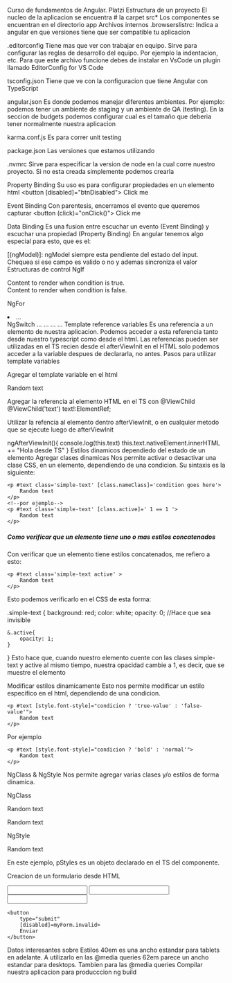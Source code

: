 Curso de fundamentos de Angular. Platzi
Estructura de un proyecto
El nucleo de la aplicacion se encuentra # la carpet src\*
Los componentes se encuentran en el directorio app
Archivos internos
.browserslistrc:
Indica a angular en que versiones tiene que ser compatible tu aplicacion

.editorconfig
Tiene mas que ver con trabajar en equipo.
Sirve para configurar las reglas de desarrollo del equipo.
Por ejemplo la indentacion, etc.
Para que este archivo funcione debes de instalar en VsCode un plugin llamado EditorConfig for VS Code

tsconfig.json
Tiene que ve con la configuracion que tiene Angular con TypeScript

angular.json
Es donde podemos manejar diferentes ambientes.
Por ejemplo: podemos tener un ambiente de staging y un ambiente de QA (testing).
En la seccion de budgets podemos configurar cual es el tamaño que deberia tener normalmente nuestra aplicacion

karma.conf.js
Es para correr unit testing

package.json
Las versiones que estamos utilizando

.nvmrc
Sirve para especificar la version de node en la cual corre nuestro proyecto.
Si no esta creada simplemente podemos crearla

Property Binding
Su uso es para configurar propiedades en un elemento html
<button [disabled]="btnDisabled"> Click me </button>

Event Binding
Con parentesis, encerramos el evento que queremos capturar
<button (click)="onClick()"> Click me </button>

Data Binding
Es una fusion entre escuchar un evento (Event Binding) y escuchar una propiedad (Property Binding)
En angular tenemos algo especial para esto, que es el:

[(ngModel)]: ngModel siempre esta pendiente del estado del input. Chequea si ese campo es valido o no y ademas sincroniza el valor
Estructuras de control
NgIf
<div \*ngIf="condition; else elseBlock">
Content to render when condition is true.
</div>
<ng-template #elseBlock>
Content to render when condition is false.
</ng-template>

NgFor
<li *ngFor="let item of items; index as i; trackBy: trackByFn">...</li>
NgSwitch
<container-element [ngSwitch]="switch_expression">
<!-- the same view can be shown in more than one case -->
<some-element *ngSwitchCase="match_expression_1">...</some-element>
<some-element *ngSwitchCase="match_expression_2">...</some-element>
<some-other-element *ngSwitchCase="match_expression_3">...</some-other-element>
<!--default case when there are no matches -->
<some-element \*ngSwitchDefault>...</some-element>
</container-element>
Template reference variables
Es una referencia a un elemento de nuestra aplicacion. Podemos acceder a esta referencia tanto desde nuestro typescript como desde el html.
Las referencias pueden ser utilizadas en el TS recien desde el afterViewInit
en el HTML solo podemos acceder a la variable despues de declararla, no antes.
Pasos para utilizar template variables

Agregar el template variable en el html
<p #text>
Random text
</p>
Agregar la referencia al elemento HTML en el TS con @ViewChild
@ViewChild('text') text!:ElementRef;

Utilizar la refencia al elemento dentro afterViewInit, o en cualquier metodo que se ejecute luego de afterViewInit

ngAfterViewInit(){
console.log(this.text)
this.text.nativeElement.innerHTML += "Hola desde TS"
}
Estilos dinamicos dependiedo del estado de un elemento
Agregar clases dinamicas
Nos permite activar o desactivar una clase CSS, en un elemento, dependiendo de una condicion.
Su sintaxis es la siguiente:

    <p #text class='simple-text' [class.nameClass]='condition goes here'>
        Random text
    </p>
    <!--por ejemplo-->
    <p #text class='simple-text' [class.active]=' 1 == 1 '>
        Random text
    </p>

<h5>Como verificar que un elemento tiene uno o mas estilos concatenados</h5>
Con verificar que un elemento tiene estilos concatenados, me refiero a esto:

    <p #text class='simple-text active' >
        Random text
    </p>

Esto podemos verificarlo en el CSS de esta forma:

.simple-text {
background: red;
color: white;
opacity: 0; //Hace que sea invisible

    &.active{
        opacity: 1;
    }

}
Esto hace que, cuando nuestro elemento cuente con las clases simple-text y active al mismo tiempo, nuestra opacidad cambie a 1, es decir, que se muestre el elemento

Modificar estilos dinamicamente
Esto nos permite modificar un estilo especifico en el html, dependiendo de una condicion.

    <p #text [style.font-style]="condicion ? 'true-value' : 'false-value'">
        Random text
    </p>

Por ejemplo

    <p #text [style.font-style]="condicion ? 'bold' : 'normal'">
        Random text
    </p>

NgClass & NgStyle
Nos permite agregar varias clases y/o estilos de forma dinamica.

NgClass
<p #text class='simple-text' [ngClass]="{
'class-name-1': condition1,
'class-name-2': condition2
}">
Random text
</p>
<!--por ejemplo-->
<p #text class='simple-text' [ngClass]="{
'valid-class': input.lenght > 0,
'invalid-class': input.lenght == 0
}">
Random text
</p>

NgStyle
<p #text class='simple-text' [ngStyle]="{
'color': pStyles.color,
'background': pStyles.background
}">
Random text
</p>
En este ejemplo, pStyles es un objeto declarado en el TS del componente.

Creacion de un formulario desde HTML

<!-- Aqui se declara que es un formulario 'reactivo'.
Esto nos sirve para comprobar que todos los campos esten completados -->
<form #myForm="ngForm">
    <input name="name" type="text">
    <input name="lastname" type="text">
    <input name="password" type="password">

    <button
        type="submit"
        [disabled]=myForm.invalid>
        Enviar
    </button>

</form>

Datos interesantes sobre Estilos
40em es una ancho estandar para tablets en adelante. A utilizarlo en las @media queries
62em parece un ancho estandar para desktops. Tambien para las @media queries
Compilar nuestra aplicacion para producccion
ng build
